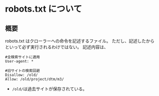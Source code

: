 # robots.txt について

## 概要

robots.txt はクローラーへの命令を記述するファイル。
ただし、記述したからといって必ず実行されるわけではない。
記述内容は、

```
#全検索サイトに適用
User-agent: *

#旧サイトの検索回避
Disallow: /old/
Allow: /old/project/dtm/m3/
```

-   `/old/`は過去サイトが保存されている。
